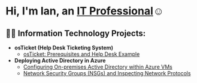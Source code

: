 <h1>Hi, I'm Ian, an <a href="https://linkedin.com/in/ian-pierrelouis">IT Professional</a>☺</h1>

<h2>👨‍💻 Information Technology Projects:</h2>

- <b>osTicket (Help Desk Ticketing System)</b>
  - [osTicket: Prerequisites and Help Desk Example](https://github.com/Ian6190/osticket-prereqs)
- <b>Deploying Active Directory in Azure</b>
  - [Configuring On-premises Active Directory within Azure VMs](https://github.com/Ian6190/configure-ad)
  - [Network Security Groups (NSGs) and Inspecting Network Protocols](https://github.com/Ian6190/azure-network-protocols)

